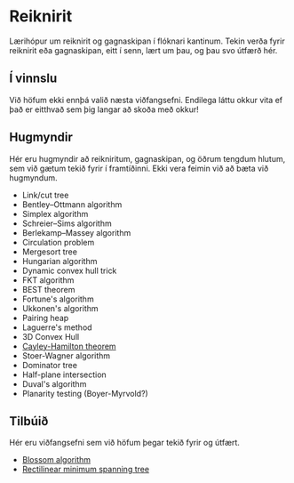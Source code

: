 
# Reiknirit

Lærihópur um reiknirit og gagnaskipan í flóknari kantinum. Tekin verða fyrir
reiknirit eða gagnaskipan, eitt í senn, lært um þau, og þau svo útfærð hér.

## Í vinnslu

<!--
Núverandi viðfangsefni er [Rectilinear minimum spanning
tree](https://en.wikipedia.org/wiki/Rectilinear_minimum_spanning_tree).
Endilega komdu og lærðu um það með okkur, og hjálpaðu okkur að útfæra það!
-->

Við höfum ekki ennþá valið næsta viðfangsefni. Endilega láttu okkur vita ef það
er eitthvað sem þig langar að skoða með okkur!

## Hugmyndir

Hér eru hugmyndir að reikniritum, gagnaskipan, og öðrum tengdum hlutum, sem við
gætum tekið fyrir í framtíðinni. Ekki vera feimin við að bæta við hugmyndum.

- Link/cut tree
- Bentley–Ottmann algorithm
- Simplex algorithm
- Schreier–Sims algorithm
- Berlekamp–Massey algorithm
- Circulation problem
- Mergesort tree
- Hungarian algorithm
- Dynamic convex hull trick
- FKT algorithm
- BEST theorem
- Fortune's algorithm
- Ukkonen's algorithm
- Pairing heap
- Laguerre's method
- 3D Convex Hull
- [Cayley-Hamilton theorem](https://discuss.codechef.com/questions/49614/linear-recurrence-using-cayley-hamilton-theorem)
- Stoer-Wagner algorithm
- Dominator tree
- Half-plane intersection
- Duval's algorithm
- Planarity testing (Boyer-Myrvold?)

## Tilbúið

Hér eru viðfangsefni sem við höfum þegar tekið fyrir og útfært.

- [Blossom algorithm](https://github.com/keppnisforritun/reiknirit/blob/master/Blossom%20algorithm/blossom.cpp)
- [Rectilinear minimum spanning tree](https://github.com/keppnisforritun/reiknirit/blob/master/Rectilinear%20minimum%20spanning%20tree/rekt.cpp)

